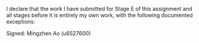 I declare that the work I have submitted for Stage E of this assignment and all stages before it is entirely my own work, with the following documented exceptions:


Signed: Mingzhen Ao (u6527600)
